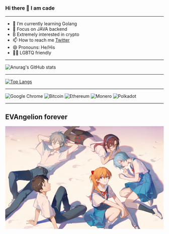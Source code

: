 ### Hi there 👋 I am **cade**
***

- 🌱 I’m currently learning Golang
- 💬 Focus on JAVA backend
- ₿ Extremely interested in crypto 
- 📫 How to reach me [Twitter](https://twitter.com/yu83612457) 
- 😄 Pronouns: He/His
- 🏳️‍🌈 LGBTQ friendly
***

![Anurag's GitHub stats](https://github-readme-stats.vercel.app/api?username=CadeYu&count_private=true&show_icons=true&theme=radical)
***

[![Top Langs](https://github-readme-stats.vercel.app/api/top-langs/?username=anuraghazra)](https://github.com/anuraghazra/github-readme-stats)

***
 ![Google Chrome](https://img.shields.io/badge/Google%20Chrome-4285F4?style=for-the-badge&logo=GoogleChrome&logoColor=white)
 ![Bitcoin](https://img.shields.io/badge/Bitcoin-000?style=for-the-badge&logo=bitcoin&logoColor=white)
 ![Ethereum](https://img.shields.io/badge/Ethereum-3C3C3D?style=for-the-badge&logo=Ethereum&logoColor=white)
 ![Monero](https://img.shields.io/badge/monero-FF6600?style=for-the-badge&logo=monero&logoColor=white)
 ![Polkadot](https://img.shields.io/badge/polkadot-E6007A?style=for-the-badge&logo=polkadot&logoColor=white)

***

## EVAngelion forever

![info](https://github.com/CadeYu/CadeYu/blob/main/pic/94219701_p0_master1200.jpg)
